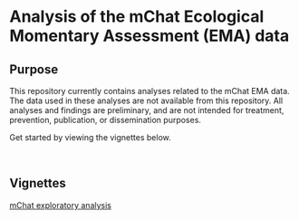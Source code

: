<!-- README.md is generated from README.Rmd. Please edit that file -->
Analysis of the mChat Ecological Momentary Assessment (EMA) data
================================================================

Purpose
-------

This repository currently contains analyses related to the mChat EMA data. The data used in these analyses are not available from this repository. All analyses and findings are preliminary, and are not intended for treatment, prevention, publication, or dissemination purposes.

Get started by viewing the vignettes below.

 

Vignettes
---------

[mChat exploratory analysis](https://rawgit.com/mbcann01/detectPilotTest/master/vignettes/exploratory_analysis.html)
